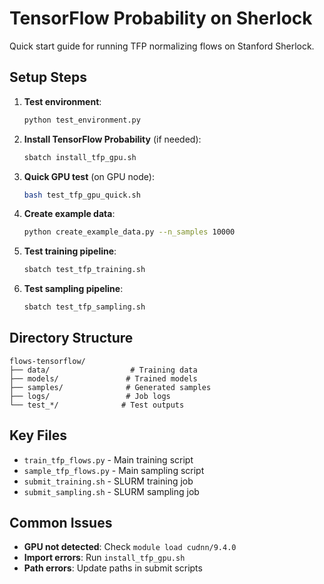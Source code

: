 # TensorFlow Probability on Sherlock

Quick start guide for running TFP normalizing flows on Stanford Sherlock.

## Setup Steps

1. **Test environment**:
   ```bash
   python test_environment.py
   ```

2. **Install TensorFlow Probability** (if needed):
   ```bash
   sbatch install_tfp_gpu.sh
   ```

3. **Quick GPU test** (on GPU node):
   ```bash
   bash test_tfp_gpu_quick.sh
   ```

4. **Create example data**:
   ```bash
   python create_example_data.py --n_samples 10000
   ```

5. **Test training pipeline**:
   ```bash
   sbatch test_tfp_training.sh
   ```

6. **Test sampling pipeline**:
   ```bash
   sbatch test_tfp_sampling.sh
   ```

## Directory Structure
```
flows-tensorflow/
├── data/                  # Training data
├── models/               # Trained models  
├── samples/              # Generated samples
├── logs/                 # Job logs
└── test_*/              # Test outputs
```

## Key Files
- `train_tfp_flows.py` - Main training script
- `sample_tfp_flows.py` - Main sampling script
- `submit_training.sh` - SLURM training job
- `submit_sampling.sh` - SLURM sampling job

## Common Issues
- **GPU not detected**: Check `module load cudnn/9.4.0`
- **Import errors**: Run `install_tfp_gpu.sh`
- **Path errors**: Update paths in submit scripts
